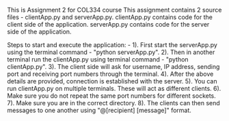 This is Assignment 2 for COL334 course
This assignment contains 2 source files - clientApp.py and serverApp.py.
clientApp.py contains code for the client side of the application.
serverApp.py contains code for the server side of the application.

Steps to start and execute the application: - 
1). First start the serverApp.py using the terminal command - "python serverApp.py". 
2). Then in another terminal run the clientApp.py using terminal command - "python clientApp.py".
3). The client side will ask for username, IP address, sending port and receiving port numbers through the terminal.
4). After the above details are provided, connection is established with the server.
5). You can run clientApp.py on multiple terminals. These will act as different clients.
6). Make sure you do not repeat the same port numbers for different sockets.
7). Make sure you are in the correct directory.
8). The clients can then send messages to one another using "@[recipient] [message]" format.


